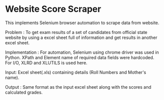 # Website Score Scraper

This implements Selenium browser automation to scrape data from website.

Problem : To get exam results of a set of candidates from official state website by using a excel sheet full of information and get results in another excel sheet.

Implementation : For automation, Selenium using chrome driver was used in Python. XPath and Element name of required data fields were hardcoded. For I/O, XLRD and XLUTILS is used here.

Input: Excel sheet(.xls) containing details (Roll Numbers and Mother's name).

Output : Same format as the input excel sheet along with the scores and calculated grades.
